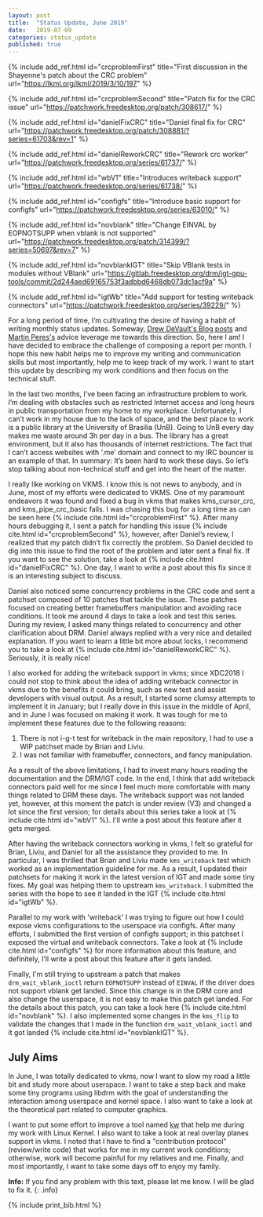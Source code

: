 ```yaml
---
layout: post
title:  "Status Update, June 2019"
date:   2019-07-09
categories: status_update
published: true
---
```


{% include add_ref.html id="crcproblemFirst"
    title="First discussion in the Shayenne's patch about the CRC problem"
    url="https://lkml.org/lkml/2019/3/10/197" %}

{% include add_ref.html id="crcproblemSecond"
    title="Patch fix for the CRC issue"
    url="https://patchwork.freedesktop.org/patch/308617/" %}

{% include add_ref.html id="danielFixCRC"
    title="Daniel final fix for CRC"
    url="https://patchwork.freedesktop.org/patch/308881/?series=61703&rev=1" %}

{% include add_ref.html id="danielReworkCRC"
    title="Rework crc worker"
    url="https://patchwork.freedesktop.org/series/61737/" %}

{% include add_ref.html id="wbV1"
    title="Introduces writeback support"
    url="https://patchwork.freedesktop.org/series/61738/" %}

{% include add_ref.html id="configfs"
    title="Introduce basic support for configfs"
    url="https://patchwork.freedesktop.org/series/63010/" %}

{% include add_ref.html id="novblank"
    title="Change EINVAL by EOPNOTSUPP when vblank is not supported"
    url="https://patchwork.freedesktop.org/patch/314399/?series=50697&rev=7" %}

{% include add_ref.html id="novblankIGT"
    title="Skip VBlank tests in modules without VBlank"
    url="https://gitlab.freedesktop.org/drm/igt-gpu-tools/commit/2d244aed69165753f3adbbd6468db073dc1acf9a" %}

{% include add_ref.html id="igtWb"
    title="Add support for testing writeback connectors"
    url="https://patchwork.freedesktop.org/series/39229/" %}

For a long period of time, I’m cultivating the desire of having a habit of
writing monthly status updates. Someway,
[Drew DeVault's Blog posts](https://drewdevault.com/) and
[Martin Peres's](http://mupuf.org/blog/authors/mupuf/) advice leverage me
towards this direction. So, here I am! I have decided to embrace the challenge
of composing a report per month. I hope this new habit helps me to improve my
writing and communication skills but most importantly, help me to keep track of
my work. I want to start this update by describing my work conditions and then
focus on the technical stuff.

In the last two months, I’ve been facing an infrastructure problem to work. I’m
dealing with obstacles such as restricted Internet access and long hours in
public transportation from my home to my workplace. Unfortunately, I can’t work
in my house due to the lack of space, and the best place to work is a public
library at the University of Brasilia (UnB). Going to UnB every day makes me
waste around 3h per day in a bus. The library has a great environment, but it
also has thousands of internet restrictions. The fact that I can’t access
websites with ‘.me’ domain and connect to my IRC bouncer is an example of that.
In summary: It’s been hard to work these days. So let’s stop talking about
non-technical stuff and get into the heart of the matter.

I really like working on VKMS. I know this is not news to anybody, and in June,
most of my efforts were dedicated to VKMS. One of my paramount endeavors it was
found and fixed a bug in vkms that makes kms_cursor_crc, and kms_pipe_crc_basic
fails. I was chasing this bug for a long time as can be seen here {% include
cite.html id="crcproblemFirst" %}. After many hours debugging it, I sent a
patch for handling this issue {% include cite.html id="crcproblemSecond" %},
however, after Daniel’s review, I realized that my patch didn’t fix correctly
the problem. So Daniel decided to dig into this issue to find the root of the
problem and later sent a final fix. If you want to see the solution, take a
look at {% include cite.html id="danielFixCRC" %}. One day, I want to write a
post about this fix since it is an interesting subject to discuss.

Daniel also noticed some concurrency problems in the CRC code and sent a
patchset composed of 10 patches that tackle the issue. These patches focused on
creating better framebuffers manipulation and avoiding race conditions. It took
me around 4 days to take a look and test this series.  During my review, I
asked many things related to concurrency and other clarification about DRM.
Daniel always replied with a very nice and detailed explanation. If you want to
learn a little bit more about locks, I recommend you to take a look at {%
include cite.html id="danielReworkCRC" %}. Seriously, it is really nice!

I also worked for adding the writeback support in vkms; since XDC2018 I could
not stop to think about the idea of adding writeback connector in vkms due to
the benefits it could bring, such as new test and assist developers with visual
output. As a result, I started some clumsy attempts to implement it in January;
but I really dove in this issue in the middle of April, and in June I was
focused on making it work. It was tough for me to implement these features due
to the following reasons:

1. There is not i-g-t test for writeback in the main repository, I had to use a
   WIP patchset made by Brian and Liviu.
2. I was not familiar with framebuffer, connectors, and fancy manipulation.

As a result of the above limitations, I had to invest many hours reading the
documentation and the DRM/IGT code. In the end, I think that add writeback
connectors paid well for me since I feel much more comfortable with many things
related to DRM these days. The writeback support was not landed yet, however,
at this moment the patch is under review (V3) and changed a lot since the first
version; for details about this series take a look at {% include cite.html
id="wbV1" %}. I'll write a post about this feature after it gets merged.

After having the writeback connectors working in vkms, I felt so grateful for
Brian, Liviu, and Daniel for all the assistance they provided to me. In
particular, I was thrilled that Brian and Liviu made `kms_writeback` test which
worked as an implementation guideline for me. As a result, I updated their
patchsets for making it work in the latest version of IGT and made some tiny
fixes. My goal was helping them to upstream `kms_writeback`. I submitted the
series with the hope to see it landed in the IGT {% include cite.html
id="igtWb" %}.

Parallel to my work with 'writeback' I was trying to figure out how I could
expose vkms configurations to the userspace via configfs. After many efforts, I
submitted the first version of configfs support; in this patchset I exposed the
virtual and writeback connectors. Take a look at {% include cite.html
id="configfs" %} for more information about this feature, and definitely, I’ll
write a post about this feature after it gets landed.

Finally, I'm still trying to upstream a patch that makes
`drm_wait_vblank_ioctl` return `EOPNOTSUPP` instead of `EINVAL` if the driver
does not support vblank get landed. Since this change is in the DRM core and
also change the userspace, it is not easy to make this patch get landed. For
the details about this patch, you can take a look here {% include cite.html
id="novblank" %}. I also implemented some changes in the `kms_flip` to validate
the changes that I made in the function `drm_wait_vblank_ioctl` and it got
landed {% include cite.html id="novblankIGT" %}.

## July Aims

In June, I was totally dedicated to vkms, now I want to slow my road a little
bit and study more about userspace. I want to take a step back and make some
tiny programs using libdrm with the goal of understanding the interaction among
userspace and kernel space. I also want to take a look at the theoretical part
related to computer graphics.

I want to put some effort to improve a tool named
[kw](https://github.com/rodrigosiqueira/kworkflow) that help me during my work
with Linux Kernel. I also want to take a look at real overlay planes support in
vkms. I noted that I have to find a "contribution protocol" (review/write code)
that works for me in my current work conditions; otherwise, work will become
painful for my relatives and me. Finally, and most importantly, I want to take
some days off to enjoy my family.

**Info:**
If you find any problem with this text, please let me know. I will be glad to
fix it.
{: .info}

{% include print_bib.html %}
